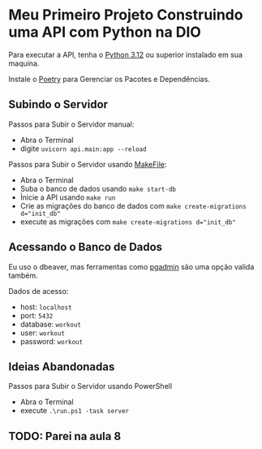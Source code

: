 # Meu Primeiro Projeto Construindo uma API com Python na DIO

Para executar a API, tenha o [Python 3.12](https://www.python.org/downloads/) ou superior instalado em sua maquina.

Instale o [Poetry](https://python-poetry.org/docs/#installation) para Gerenciar os Pacotes e Dependências.

## Subindo o Servidor

Passos para Subir o Servidor manual:

- Abra o Terminal
- digite `uvicorn api.main:app --reload`

Passos para Subir o Servidor usando [MakeFile](MakeFile):

- Abra o Terminal
- Suba o banco de dados usando `make start-db`
- Ìnicie a API usando `make run`
- Crie as migrações do banco de dados com `make create-migrations d="init_db"`
- execute as migrações com `make create-migrations d="init_db"`

## Acessando o Banco de Dados

Eu uso o dbeaver, mas ferramentas como [pgadmin](https://www.pgadmin.org/download/) são uma opção valida também.

Dados de acesso:

- host: `localhost`
- port: `5432`
- database: `workout`
- user: `workout`
- password: `workout`

## Ideias Abandonadas

Passos para Subir o Servidor usando PowerShell

- Abra o Terminal
- execute `.\run.ps1 -task server`

## TODO: Parei na aula 8
